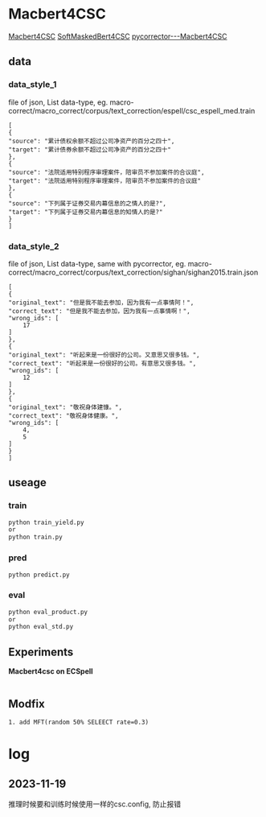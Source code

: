 # Macbert4CSC

[Macbert4CSC](https://github.com/shibing624/pycorrector/tree/master/examples/macbert)
[SoftMaskedBert4CSC](https://arxiv.org/abs/2004.13922)
[pycorrector---Macbert4CSC](https://github.com/shibing624/pycorrector/tree/master/examples/macbert)


## data
### data_style_1
file of json, List<dict> data-type, eg. macro-correct/macro_correct/corpus/text_correction/espell/csc_espell_med.train
```
[
{
"source": "累计债权余额不超过公司净资产的百分之四十",
"target": "累计债券余额不超过公司净资产的百分之四十"
},
{
"source": "法院适用特别程序审理案件，陪审员不参加案件的合议庭",
"target": "法院适用特别程序审理案件，陪审员不参加案件的合议庭"
},
{
"source": "下列属于证券交易内幕信息的之情人的是?",
"target": "下列属于证券交易内幕信息的知情人的是?"
}
]
```
### data_style_2
file of json, List<dict> data-type, same with pycorrector, eg. macro-correct/macro_correct/corpus/text_correction/sighan/sighan2015.train.json
```
[
{
"original_text": "但是我不能去参加，因为我有一点事情阿！",
"correct_text": "但是我不能去参加，因为我有一点事情啊！",
"wrong_ids": [
    17
]
},
{
"original_text": "听起来是一份很好的公司。又意思又很多钱。",
"correct_text": "听起来是一份很好的公司。有意思又很多钱。",
"wrong_ids": [
    12
]
},
{
"original_text": "敬祝身体建慷。",
"correct_text": "敬祝身体健康。",
"wrong_ids": [
    4,
    5
]
}
]
```


## useage
### train
```bash
python train_yield.py
or
python train.py
```
### pred
```bash
python predict.py
```

### eval
```bash
python eval_product.py
or
python eval_std.py
```


## Experiments
**Macbert4csc on ECSpell**
```bash

```

## Modfix
```
1. add MFT(random 50% SELEECT rate=0.3)
```

# log
## 2023-11-19
推理时候要和训练时候使用一样的csc.config, 防止报错
